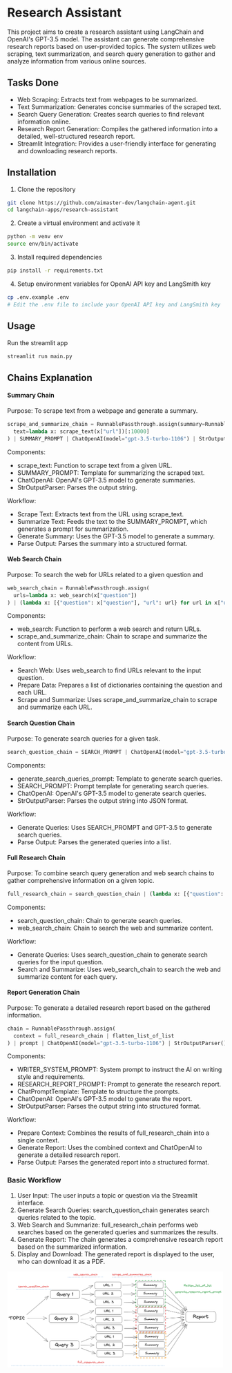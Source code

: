 # Research Assistant

This project aims to create a research assistant using LangChain and OpenAI's GPT-3.5 model. The assistant can generate comprehensive research reports based on user-provided topics. The system utilizes web scraping, text summarization, and search query generation to gather and analyze information from various online sources.

## Tasks Done

- Web Scraping: Extracts text from webpages to be summarized.
- Text Summarization: Generates concise summaries of the scraped text.
- Search Query Generation: Creates search queries to find relevant information online.
- Research Report Generation: Compiles the gathered information into a detailed, well-structured research report.
- Streamlit Integration: Provides a user-friendly interface for generating and downloading research reports.

## Installation

1. Clone the repository

```bash
git clone https://github.com/aimaster-dev/langchain-agent.git
cd langchain-apps/research-assistant
```

2. Create a virtual environment and activate it

```bash
python -m venv env
source env/bin/activate
```

3. Install required dependencies

```bash
pip install -r requirements.txt
```

4. Setup environment variables for OpenAI API key and LangSmith key

```bash
cp .env.example .env
# Edit the .env file to include your OpenAI API key and LangSmith key
```

## Usage

Run the streamlit app

```bash
streamlit run main.py
```

## Chains Explanation

#### Summary Chain

Purpose: To scrape text from a webpage and generate a summary.

```python
scrape_and_summarize_chain = RunnablePassthrough.assign(summary=RunnablePassthrough.assign(
  text=lambda x: scrape_text(x["url"])[:10000]
) | SUMMARY_PROMPT | ChatOpenAI(model="gpt-3.5-turbo-1106") | StrOutputParser()) | (lambda x: f"URL: {x['url']}\n\nSummary: {x['summary']}")
```

Components:

- scrape_text: Function to scrape text from a given URL.
- SUMMARY_PROMPT: Template for summarizing the scraped text.
- ChatOpenAI: OpenAI's GPT-3.5 model to generate summaries.
- StrOutputParser: Parses the output string.

Workflow:

- Scrape Text: Extracts text from the URL using scrape_text.
- Summarize Text: Feeds the text to the SUMMARY_PROMPT, which generates a prompt for summarization.
- Generate Summary: Uses the GPT-3.5 model to generate a summary.
- Parse Output: Parses the summary into a structured format.

#### Web Search Chain

Purpose: To search the web for URLs related to a given question and

```python
web_search_chain = RunnablePassthrough.assign(
  urls=lambda x: web_search(x["question"])
) | (lambda x: [{"question": x["question"], "url": url} for url in x["urls"]]) | scrape_and_summarize_chain.map()
```

Components:

- web_search: Function to perform a web search and return URLs.
- scrape_and_summarize_chain: Chain to scrape and summarize the content from URLs.

Workflow:

- Search Web: Uses web_search to find URLs relevant to the input question.
- Prepare Data: Prepares a list of dictionaries containing the question and each URL.
- Scrape and Summarize: Uses scrape_and_summarize_chain to scrape and summarize each URL.

#### Search Question Chain

Purpose: To generate search queries for a given task.

```python
search_question_chain = SEARCH_PROMPT | ChatOpenAI(model="gpt-3.5-turbo-1106", temperature=0) | StrOutputParser() | json.loads
```

Components:

- generate_search_queries_prompt: Template to generate search queries.
- SEARCH_PROMPT: Prompt template for generating search queries.
- ChatOpenAI: OpenAI's GPT-3.5 model to generate search queries.
- StrOutputParser: Parses the output string into JSON format.

Workflow:

- Generate Queries: Uses SEARCH_PROMPT and GPT-3.5 to generate search queries.
- Parse Output: Parses the generated queries into a list.

#### Full Research Chain

Purpose: To combine search query generation and web search chains to gather comprehensive information on a given topic.

```python
full_research_chain = search_question_chain | (lambda x: [{"question": q} for q in x]) | web_search_chain.map()
```

Components:

- search_question_chain: Chain to generate search queries.
- web_search_chain: Chain to search the web and summarize content.

Workflow:

- Generate Queries: Uses search_question_chain to generate search queries for the input question.
- Search and Summarize: Uses web_search_chain to search the web and summarize content for each query.

#### Report Generation Chain

Purpose: To generate a detailed research report based on the gathered information.

```python
chain = RunnablePassthrough.assign(
  context = full_research_chain | flatten_list_of_list
) | prompt | ChatOpenAI(model="gpt-3.5-turbo-1106") | StrOutputParser()
```

Components:

- WRITER_SYSTEM_PROMPT: System prompt to instruct the AI on writing style and requirements.
- RESEARCH_REPORT_PROMPT: Prompt to generate the research report.
- ChatPromptTemplate: Template to structure the prompts.
- ChatOpenAI: OpenAI's GPT-3.5 model to generate the report.
- StrOutputParser: Parses the output string into structured format.

Workflow:

- Prepare Context: Combines the results of full_research_chain into a single context.
- Generate Report: Uses the combined context and ChatOpenAI to generate a detailed research report.
- Parse Output: Parses the generated report into a structured format.

### Basic Workflow

1. User Input: The user inputs a topic or question via the Streamlit interface.
2. Generate Search Queries: search_question_chain generates search queries related to the topic.
3. Web Search and Summarize: full_research_chain performs web searches based on the generated queries and summarizes the results.
4. Generate Report: The chain generates a comprehensive research report based on the summarized information.
5. Display and Download: The generated report is displayed to the user, who can download it as a PDF.

<img src="./research-assistant.png" width="500px" />
